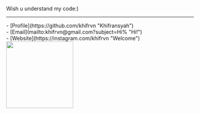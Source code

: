 Wish u understand my code:)
<hr>
- [Profile](https://github.com/khifrvn "Khifransyah")<br>
- [Email](mailto:khifrvn@gmail.com?subject=Hi% "Hi!")<br>
- [Website](https://instagram.com/khifrvn "Welcome")<br>
<!---
khifrvn/khifrvn is a ✨ special ✨ repository because its `README.md` (this file) appears on your GitHub profile.
You can click the Preview link to take a look at your changes.
--->
<img height="180em" src="https://github-readme-stats.vercel.app/api?username=khifrvn&show_icons=true&hide_border=true&&count_private=true&include_all_commits=true" />
